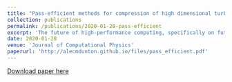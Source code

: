 ```yaml
---
title: "Pass-efficient methods for compression of high dimensional turbulent flow data"
collection: publications
permalink: /publications/2020-01-28-pass-efficient
excerpt: 'The future of high-performance computing, specifically on future Exascale computers, will presumably seememory capacity and bandwidth fail to keep pace with data generated, for instance, from massively parallelpartial differential equation (PDE) systems.  Current strategies proposed to address this bottleneck entailthe  omission  of  large  fractions  of  data,  as  well  as  the  incorporation  ofin situcompression  algorithms  toavoid overuse of memory.  To ensure that post-processing operations are successful,  this must be done ina way that a sufficiently accurate representation of the solution is stored.  Moreover,  in situations wherethe input/output system becomes a bottleneck in analysis, visualization, etc., or the execution of the PDEsolver  is  expensive,  the  the  number  of passes  made  over the  data  must  be  minimized.   In the  interest  ofaddressing this problem,  this work focuses on the utility of pass-efficient,  parallelizable, low-rank,  matrixdecomposition methods in compressing high-dimensional simulation data from turbulent flows.  A particularemphasis is placed on using coarse representation of the data – compatible with the PDE discretization grid –to accelerate the construction of the low-rank factorization.  This includes the presentation of a novel single-pass matrix decomposition algorithm for computing the so-called interpolative decomposition.  The methodsare described extensively and numerical experiments on two turbulent channel flow data are performed.  Inthe  first  (unladen)  channel  flow  case,  compression  factors  exceeding  400  are  achieved  while  maintainingaccuracy  with  respect  to  first-  and  second-order  flow  statistics.   In  the  particle-laden  case,  compressionfactors of 100 are achieved and the compressed data is used to recover particle velocities.  These results showthat these compression methods can enable efficient computation of various quantities of interest in boththe carrier and disperse phases.'
date: 2020-01-28
venue: 'Journal of Computational Physics'
paperurl: 'http://alecmdunton.github.io/files/pass_efficient.pdf'
---
```



[Download paper here](http://alecmdunton.github.io/files/pass_efficient.pdf)
